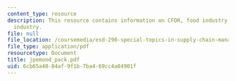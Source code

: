 ```yaml
---
content_type: resource
description: This resource contains information on CFDR, food industry and pharmaceutical
  industry.
file: null
file_location: /coursemedia/esd-290-special-topics-in-supply-chain-management-spring-2005/6cb65a4084af9f1b7ba469cc4a04901f_jpemond_pack.pdf
file_type: application/pdf
resourcetype: Document
title: jpemond_pack.pdf
uid: 6cb65a40-84af-9f1b-7ba4-69cc4a04901f
---
```


